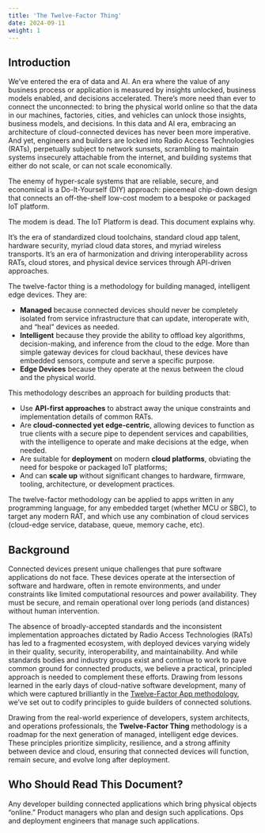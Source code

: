 ```yaml
---
title: 'The Twelve-Factor Thing'
date: 2024-09-11
weight: 1
---
```


## Introduction
We’ve entered the era of data and AI. An era where the value of any business process or application is measured by insights unlocked, business models enabled, and decisions accelerated. There’s more need than ever to connect the unconnected: to bring the physical world online so that the data in our machines, factories, cities, and vehicles can unlock those insights, business models, and decisions. In this data and AI era, embracing an architecture of cloud-connected devices has never been more imperative. And yet, engineers and builders are locked into Radio Access Technologies (RATs), perpetually subject to network sunsets, scrambling to maintain systems insecurely attachable from the internet, and building systems that either do not scale, or can not scale economically.

The enemy of hyper-scale systems that are reliable, secure, and economical is a Do-It-Yourself (DIY) approach: piecemeal chip-down design that connects an off-the-shelf low-cost modem to a bespoke or packaged IoT platform.

The modem is dead. The IoT Platform is dead. This document explains why.

It’s the era of standardized cloud toolchains, standard cloud app talent, hardware security, myriad cloud data stores, and myriad wireless transports. It’s an era of harmonization and driving interoperability across RATs, cloud stores, and physical device services through API-driven approaches.

The twelve-factor thing is a methodology for building managed, intelligent edge devices. They are:

- **Managed** because connected devices should never be completely isolated from service infrastructure that can update, interoperate with, and “heal” devices as needed.
- **Intelligent** because they provide the ability to offload key algorithms, decision-making, and inference from the cloud to the edge. More than simple gateway devices for cloud backhaul, these devices have embedded sensors, compute and serve a specific purpose.
- **Edge Devices** because they operate at the nexus between the cloud and the physical world.

This methodology describes an approach for building products that:

- Use **API-first approaches** to abstract away the unique constraints and implementation details of common RATs.
- Are **cloud-connected yet edge-centric**, allowing devices to function as true clients with a secure pipe to dependent services and capabilities, with the intelligence to operate and make decisions at the edge, when needed.
- Are suitable for **deployment** on modern **cloud platforms**, obviating the need for bespoke or packaged IoT platforms;
- And can **scale up** without significant changes to hardware, firmware, tooling, architecture, or development practices.

The twelve-factor methodology can be applied to apps written in any programming language, for any embedded target (whether MCU or SBC), to target any modern RAT, and which use any combination of cloud services (cloud-edge service, database, queue, memory cache, etc).

## Background
Connected devices present unique challenges that pure software applications do not face. These devices operate at the intersection of software and hardware, often in remote environments, and under constraints like limited computational resources and power availability. They must be secure, and remain operational over long periods (and distances) without human intervention.

The absence of broadly-accepted standards and the inconsistent implementation approaches dictated by Radio Access Technologies (RATs) has led to a fragmented ecosystem, with deployed devices varying widely in their quality, security, interoperability, and maintainability. And while standards bodies and industry groups exist and continue to work to pave common ground for connected products, we believe a practical, principled approach is needed to complement these efforts. Drawing from lessons learned in the early days of cloud-native software development, many of which were captured brilliantly in the [Twelve-Factor App methodology](https://12factor.net), we’ve set out to codify principles to guide builders of connected solutions.

Drawing from the real-world experience of developers, system architects, and operations professionals, the **Twelve-Factor Thing** methodology is a roadmap for the next generation of managed, intelligent edge devices. These principles prioritize simplicity, resilience, and a strong affinity between device and cloud, ensuring that connected devices will function, remain secure, and evolve long after deployment.

## Who Should Read This Document?
Any developer building connected applications which bring physical objects “online.” Product managers who plan and design such applications. Ops and deployment engineers that manage such applications.
